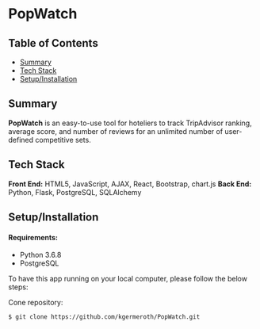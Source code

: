 # PopWatch

## Table of Contents

* [Summary](#summary)
* [Tech Stack](#tech-stack)
* [Setup/Installation](#setup)

## <a name="summary"></a>Summary
**PopWatch** is an easy-to-use tool for hoteliers to track TripAdvisor ranking, average score, and number of reviews for an unlimited number of user-defined competitive sets.

## <a name="tech-stack"></a>Tech Stack
__Front End:__ HTML5, JavaScript, AJAX, React, Bootstrap, chart.js
__Back End:__ Python, Flask, PostgreSQL, SQLAlchemy 

## <a name="setup"></a>Setup/Installation

#### Requirements:

- Python 3.6.8
- PostgreSQL

To have this app running on your local computer, please follow the below steps:

Cone repository:
```
$ git clone https://github.com/kgermeroth/PopWatch.git